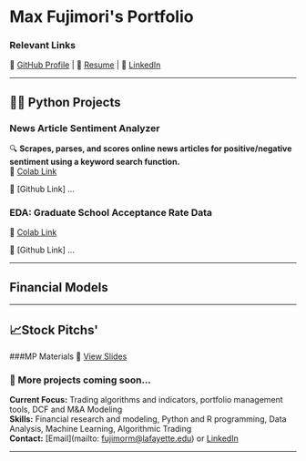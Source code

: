 # Max Fujimori's Portfolio

### Relevant Links  
🔗 [GitHub Profile](https://github.com/FujiPy) | 📄 [Resume](https://www.linkedin.com/in/max-fujimori/) | 🔗 [LinkedIn](https://docs.google.com/document/d/1NT6Ydmdnngg8T_gO_Mcc06L559bciQC2uOTAZLOz18s/edit?usp=share_link)

---

## 👨‍💻 Python Projects

### News Article Sentiment Analyzer  
🔍 **Scrapes, parses, and scores online news articles for positive/negative sentiment using a keyword search function.**  
📌 [Colab Link](https://colab.research.google.com/drive/1TdTG_NlTyYh0E6piG-f6Ss-damvuUhgo?authuser=1#scrollTo=_bW0O9DbVzV6)

📌 [Github Link] ...

### EDA: Graduate School Acceptance Rate Data 
📌 [Colab Link](https://colab.research.google.com/drive/1uOIwEHC51-up8CiFGOz5P4P5Jn8rtCiz)      
                  
📌 [Github Link] ...


---
## Financial Models

---
## 📈Stock Pitchs'
###MP Materials
📌 [View Slides](https://docs.google.com/presentation/d/1hUOdSYlTGNINMqDLUVhb_I0IWWQyggBH2cTw50WzLyI/edit#slide=id.g3349dd280dc_0_0)

### 🚧 More projects coming soon...

**Current Focus:** Trading algorithms and indicators, portfolio management tools, DCF and M&A Modeling  
**Skills:** Financial research and modeling, Python and R programming, Data Analysis, Machine Learning, Algorithmic Trading  
**Contact:** [Email](mailto: fujimorm@lafayette.edu) or [LinkedIn](https://www.linkedin.com/in/max-fujimori/)

---
